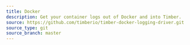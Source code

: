 ```yaml
---
title: Docker
description: Get your container logs out of Docker and into Timber.
source: https://github.com/timberio/timber-docker-logging-driver.git
source_type: git
source_branch: master
---
```

